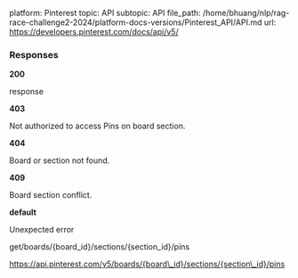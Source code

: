 platform: Pinterest
topic: API
subtopic: API
file_path: /home/bhuang/nlp/rag-race-challenge2-2024/platform-docs-versions/Pinterest_API/API.md
url: https://developers.pinterest.com/docs/api/v5/

### Responses

**200**

response

**403**

Not authorized to access Pins on board section.

**404**

Board or section not found.

**409**

Board section conflict.

**default**

Unexpected error

get/boards/{board\_id}/sections/{section\_id}/pins

https://api.pinterest.com/v5/boards/{board\_id}/sections/{section\_id}/pins
